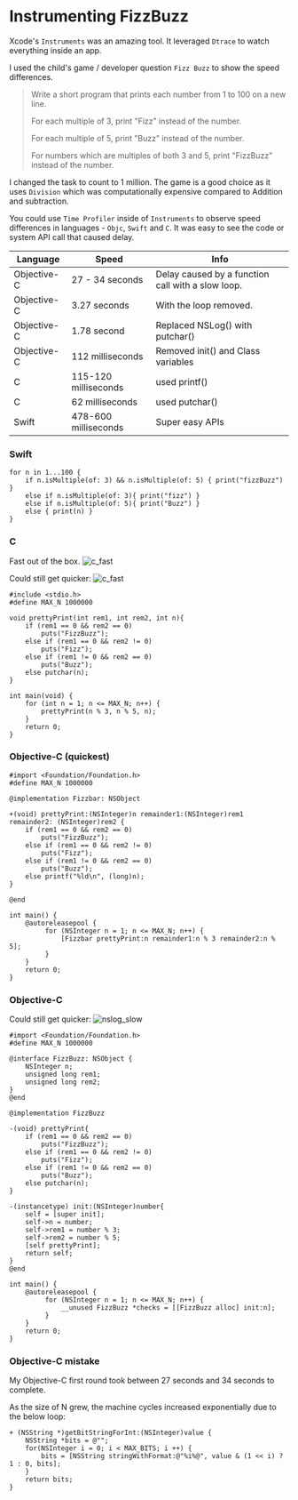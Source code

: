 
# Instrumenting FizzBuzz
Xcode's `Instruments` was an amazing tool. It leveraged `Dtrace` to watch everything inside an app.

I used the child's game / developer question `Fizz Buzz` to show the speed differences.

> Write a short program that prints each number from 1 to 100 on a new line.
>
> For each multiple of 3, print "Fizz" instead of the number.
>
> For each multiple of 5, print "Buzz" instead of the number.
>
> For numbers which are multiples of both 3 and 5, print "FizzBuzz" instead of the number.

I changed the task to count to 1 million.  The game is a good choice as it uses `Division` which was computationally expensive compared to Addition and  subtraction.

You could use `Time Profiler` inside of `Instruments` to observe speed differences in languages - `Objc`, `Swift` and `C`.  It was easy to see the code or system API call that caused delay.

Language | Speed | Info
--|--|--
Objective-C  | 27 - 34 seconds  | Delay caused by a function call with a slow loop.
Objective-C  | 3.27 seconds  | With the loop removed.
Objective-C  | 1.78 second | Replaced NSLog() with putchar()
Objective-C  | 112  milliseconds| Removed init() and Class variables
C |  115-120 milliseconds |  used printf()
C |  62 milliseconds |  used putchar()
Swift  | 478-600  milliseconds |  Super easy APIs

### Swift
```
for n in 1...100 {
    if n.isMultiple(of: 3) && n.isMultiple(of: 5) { print("fizzBuzz")  }
    else if n.isMultiple(of: 3){ print("fizz") }
    else if n.isMultiple(of: 5){ print("Buzz") }
    else { print(n) }
}
```
### C
Fast out of the box.
![c_fast](/FizzBuzz/c_fast.png)

Could still get quicker:
![c_fast](/FizzBuzz/c_faster_putchar.png)

```
#include <stdio.h>
#define MAX_N 1000000

void prettyPrint(int rem1, int rem2, int n){
    if (rem1 == 0 && rem2 == 0)
        puts("FizzBuzz");
    else if (rem1 == 0 && rem2 != 0)
        puts("Fizz");
    else if (rem1 != 0 && rem2 == 0)
        puts("Buzz");
    else putchar(n);
}

int main(void) {
    for (int n = 1; n <= MAX_N; n++) {
        prettyPrint(n % 3, n % 5, n);
    }
    return 0;
}
```
### Objective-C (quickest)
```
#import <Foundation/Foundation.h>
#define MAX_N 1000000

@implementation Fizzbar: NSObject

+(void) prettyPrint:(NSInteger)n remainder1:(NSInteger)rem1 remainder2: (NSInteger)rem2 {
    if (rem1 == 0 && rem2 == 0)
        puts("FizzBuzz");
    else if (rem1 == 0 && rem2 != 0)
        puts("Fizz");
    else if (rem1 != 0 && rem2 == 0)
        puts("Buzz");
    else printf("%ld\n", (long)n);
}

@end

int main() {
    @autoreleasepool {
         for (NSInteger n = 1; n <= MAX_N; n++) {
             [Fizzbar prettyPrint:n remainder1:n % 3 remainder2:n % 5];
         }
    }
    return 0;
}
```
### Objective-C
Could still get quicker:
![nslog_slow](/FizzBuzz/objc_nslog_slow.png)
```
#import <Foundation/Foundation.h>
#define MAX_N 1000000

@interface FizzBuzz: NSObject {
    NSInteger n;
    unsigned long rem1;
    unsigned long rem2;
}
@end

@implementation FizzBuzz

-(void) prettyPrint{
    if (rem1 == 0 && rem2 == 0)
        puts("FizzBuzz");
    else if (rem1 == 0 && rem2 != 0)
        puts("Fizz");
    else if (rem1 != 0 && rem2 == 0)
        puts("Buzz");
    else putchar(n);
}

-(instancetype) init:(NSInteger)number{
    self = [super init];
    self->n = number;
    self->rem1 = number % 3;
    self->rem2 = number % 5;
    [self prettyPrint];
    return self;
}
@end

int main() {
    @autoreleasepool {
         for (NSInteger n = 1; n <= MAX_N; n++) {
             __unused FizzBuzz *checks = [[FizzBuzz alloc] init:n];
         }
    }
    return 0;
}
```
### Objective-C mistake
My Objective-C first round took between 27 seconds and 34 seconds to complete.

As the size of N grew, the machine cycles increased exponentially due to the below loop:
```
+ (NSString *)getBitStringForInt:(NSInteger)value {
    NSString *bits = @"";
    for(NSInteger i = 0; i < MAX_BITS; i ++) {
        bits = [NSString stringWithFormat:@"%i%@", value & (1 << i) ? 1 : 0, bits];
    }
    return bits;
}
```
